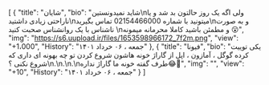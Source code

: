 [
  {
    "title": "شایان",
    "bio": "شاید نمیدونستین\nولی اگه یک روز حالتون بد شد و یا ناراحتی زیادی داشتید\nمیتونید با شماره 02154466000 تماس بگیرید\nو به صورت ناشناس با یک روانشناس صحبت کنید \nو مطمئن باشید کاملا محرمانه میمونه 😮",
    "img": "https://s6.uupload.ir/files/1653598966172_7f2m.png",
    "view": "+1،000",
    "History": "جمعه ، ۰۶ خرداد ۱۴۰۱"
  },
  {
    "title": "فیونا",
    "bio": "یکی توییت کرده گوگل ، آمازون ، اپل از گاراژ خونه هاشون شروع کردن تو چه بهونه ای داری که شروع نکنی ؟\n.\n.\n.\nطرف گفته خونه ما گاراژ نداره😂🤌",
    "img": "‌",
    "view": "+10",
    "History": "جمعه ، ۰۶ خرداد ۱۴۰۱"
  }
]
